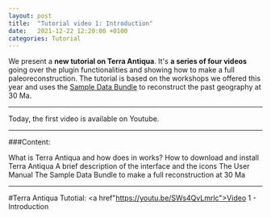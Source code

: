 ```yaml
---
layout: post
title:  "Tutorial video 1: Introduction"
date:   2021-12-22 12:20:00 +0100
categories: Tutorial
---
```


We present a <b>new tutorial on Terra Antiqua</b>. It's <b>a series of four videos</b> going over the plugin functionalities and showing how to make a full paleoreconstruction.
The tutorial is based on the workshops we offered this year and uses the <a href="sample_data.html">Sample Data Bundle</a> to reconstruct the past geography at 30 Ma.

---

Today, the first video is available on Youtube.

---
###Content:

What is Terra Antiqua and how does in works?
How to download and install Terra Antiqua
A brief description of the interface and the icons
The User Manual
The Sample Data Bundle to make a full reconstruction at 30 Ma

---

#Terra Antiqua Tutotial: <a href"https://youtu.be/SWs4QvLmrlc">Video 1 - Introduction</a>

